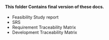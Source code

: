 #### This folder Contains final version of these docs.
- Feasibility Study report
- SRS
- Requirement Traceability Matrix
- Development Traceability Matrix
